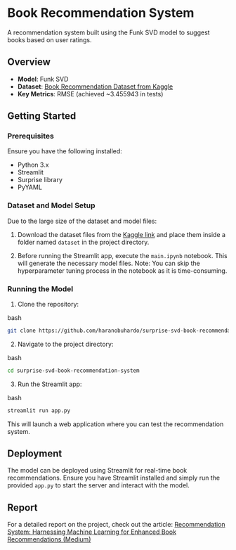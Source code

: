 Book Recommendation System
==========================

A recommendation system built using the Funk SVD model to suggest books based on user ratings.

Overview
--------

*   **Model**: Funk SVD
*   **Dataset**: [Book Recommendation Dataset from Kaggle](https://www.kaggle.com/datasets/arashnic/book-recommendation-dataset)
*   **Key Metrics**: RMSE (achieved ~3.455943 in tests)

Getting Started
---------------

### Prerequisites

Ensure you have the following installed:

*   Python 3.x
*   Streamlit
*   Surprise library
*   PyYAML

### Dataset and Model Setup

Due to the large size of the dataset and model files:

1.  Download the dataset files from the [Kaggle link](https://www.kaggle.com/datasets/arashnic/book-recommendation-dataset) and place them inside a folder named `dataset` in the project directory.
    
2.  Before running the Streamlit app, execute the `main.ipynb` notebook. This will generate the necessary model files. Note: You can skip the hyperparameter tuning process in the notebook as it is time-consuming.
    
### Running the Model

1.  Clone the repository:

bash

```bash
git clone https://github.com/haranobuhardo/surprise-svd-book-recommendation-system
```

2.  Navigate to the project directory:

bash

```bash
cd surprise-svd-book-recommendation-system
```

3.  Run the Streamlit app:

bash

```bash
streamlit run app.py
```

This will launch a web application where you can test the recommendation system.

Deployment
----------

The model can be deployed using Streamlit for real-time book recommendations. Ensure you have Streamlit installed and simply run the provided `app.py` to start the server and interact with the model.

Report
---------
For a detailed report on the project, check out the article: [Recommendation System: Harnessing Machine Learning for Enhanced Book Recommendations (Medium)](https://medium.com/@haranobuhardo/recommendation-system-harnessing-machine-learning-for-enhanced-book-recommendations-3e32680447a5)